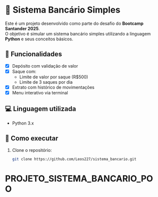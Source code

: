 # 🏦 Sistema Bancário Simples

Este é um projeto desenvolvido como parte do desafio do **Bootcamp Santander 2025**.  
O objetivo é simular um sistema bancário simples utilizando a linguagem **Python** e seus conceitos básicos.

## 🎯 Funcionalidades

- [x] Depósito com validação de valor
- [x] Saque com:
  - Limite de valor por saque (R$500)
  - Limite de 3 saques por dia
- [x] Extrato com histórico de movimentações
- [x] Menu interativo via terminal

## 💻 Linguagem utilizada

- Python 3.x

## 🚀 Como executar

1. Clone o repositório:
   ```bash
   git clone https://github.com/Leos227/sistema_bancario.git
# PROJETO_SISTEMA_BANCARIO_POO
